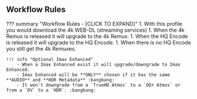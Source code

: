 ## Workflow Rules

??? summary "Workflow Rules - [CLICK TO EXPAND]"
    1. With this profile you would download the 4k WEB-DL (streaming services)
    1. When the 4k Remux is released it will upgrade to the 4k Remux.
    1. When the HQ Encode is released it will upgrade to the HQ Encode.
    1. When there is no HQ Encode you still get the 4k Remuxes.

    !!! info "Optional Imax Enhanced"
        - When a Imax Enhanced exist it will upgrade/downgrade to Imax Enhanced.
        - Imax Enhanced will be **ONLY** chosen if it has the same **AUDIO** and **HDR Metadata** :bangbang:
        - It won't downgrade from a `TrueHD Atmos` to a `DD+ Atmos` or from a `DV` to a `HDR`. :bangbang:
